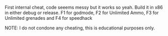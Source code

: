 First internal cheat, code seeems messy but it works so yeah.
Build it in x86 in either debug or release. 
F1 for godmode, F2 for Unlimited Ammo, F3 for Unlimited grenades and F4 for speedhack


NOTE: I do not condone any cheating, this is educational purposes only.

